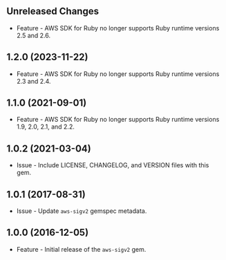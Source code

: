 Unreleased Changes
------------------

* Feature - AWS SDK for Ruby no longer supports Ruby runtime versions 2.5 and 2.6.

1.2.0 (2023-11-22)
------------------

* Feature - AWS SDK for Ruby no longer supports Ruby runtime versions 2.3 and 2.4.

1.1.0 (2021-09-01)
------------------

* Feature - AWS SDK for Ruby no longer supports Ruby runtime versions 1.9, 2.0, 2.1, and 2.2.

1.0.2 (2021-03-04)
------------------

* Issue - Include LICENSE, CHANGELOG, and VERSION files with this gem.

1.0.1 (2017-08-31)
------------------

* Issue - Update `aws-sigv2` gemspec metadata.

1.0.0 (2016-12-05)
------------------

* Feature - Initial release of the `aws-sigv2` gem.
